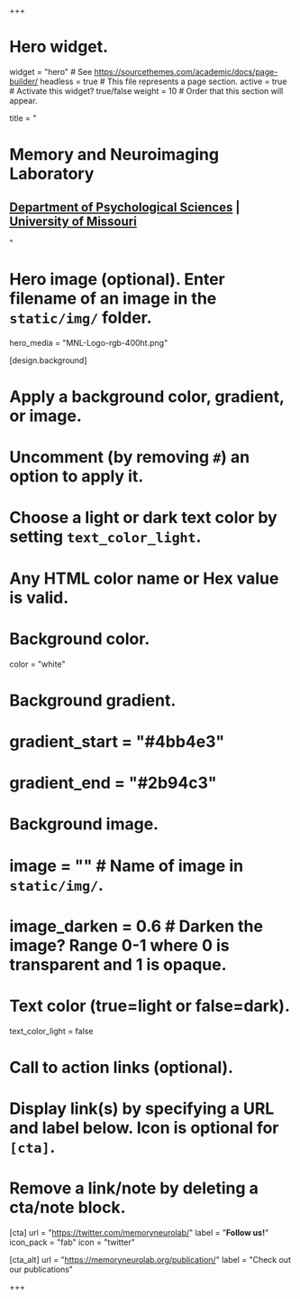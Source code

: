 +++
# Hero widget.
widget = "hero"  # See https://sourcethemes.com/academic/docs/page-builder/
headless = true  # This file represents a page section.
active = true  # Activate this widget? true/false
weight = 10  # Order that this section will appear.

title = "<h1>Memory and Neuroimaging Laboratory</h1><p><h2>[Department of Psychological Sciences](https://psychology.missouri.edu/) | [University of Missouri](https://missouri.edu/)</h2>"

# Hero image (optional). Enter filename of an image in the `static/img/` folder.
hero_media = "MNL-Logo-rgb-400ht.png"

[design.background]
  # Apply a background color, gradient, or image.
  #   Uncomment (by removing `#`) an option to apply it.
  #   Choose a light or dark text color by setting `text_color_light`.
  #   Any HTML color name or Hex value is valid.

  # Background color.
  color = "white"
  
  # Background gradient.
  # gradient_start = "#4bb4e3"
  # gradient_end = "#2b94c3"
  
  # Background image.
  # image = ""  # Name of image in `static/img/`.
  # image_darken = 0.6  # Darken the image? Range 0-1 where 0 is transparent and 1 is opaque.

  # Text color (true=light or false=dark).
  text_color_light = false

# Call to action links (optional).
#   Display link(s) by specifying a URL and label below. Icon is optional for `[cta]`.
#   Remove a link/note by deleting a cta/note block.
[cta]
  url = "https://twitter.com/memoryneurolab/"
  label = "**Follow us!**"
  icon_pack = "fab"
  icon = "twitter"
  
[cta_alt]
  url = "https://memoryneurolab.org/publication/"
  label = "Check out our publications"

+++

